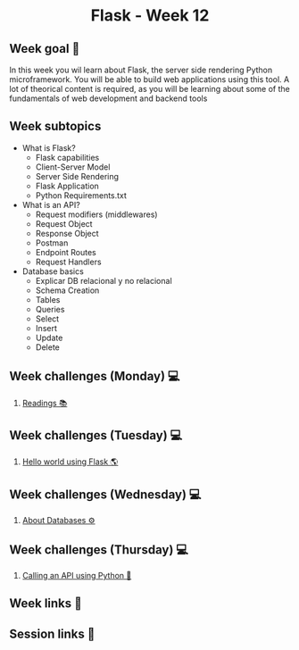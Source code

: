 <h1 align="center">Flask - Week 12</h1>

## Week goal 🏁

<p>In this week you wil learn about Flask, the server side rendering Python microframework. You will be able to build web applications using this tool. A lot of theorical content is required, as you will be learning about some of the fundamentals of web development and backend tools</p>

## Week subtopics

- What is Flask?
  - Flask capabilities 
  - Client-Server Model
  - Server Side Rendering
  - Flask Application
  - Python Requirements.txt
- What is an API? 
  - Request modifiers (middlewares)
  - Request Object 
  - Response Object 
  - Postman
  - Endpoint Routes
  - Request Handlers
- Database basics
  - Explicar DB relacional y no relacional
  - Schema Creation 
  - Tables 
  - Queries 
  - Select 
  - Insert 
  - Update 
  - Delete

## Week challenges (Monday) 💻

1. [Readings 📚 ](./challenges/e00/desc)

## Week challenges (Tuesday) 💻

1. [Hello world using Flask 🌎 ](./challenges/e01/desc)

## Week challenges (Wednesday) 💻

1. [About Databases ⚙️](./challenges/e02/desc)

## Week challenges (Thursday) 💻

1. [Calling an API using Python 🐍 ](./challenges/e03/desc)

## Week links 🔗

## Session links 🔗
